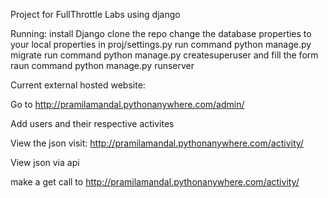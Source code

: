 
Project for FullThrottle Labs using django

Running:
install Django
clone the repo
change the database properties to your local properties in proj/settings.py
run command python manage.py migrate
run command python manage.py createsuperuser and fill the form
raun command python manage.py runserver

Current external hosted website:

Go to http://pramilamandal.pythonanywhere.com/admin/

Add users and their respective activites

View the json visit: http://pramilamandal.pythonanywhere.com/activity/

View json via api

make a get call to http://pramilamandal.pythonanywhere.com/activity/
